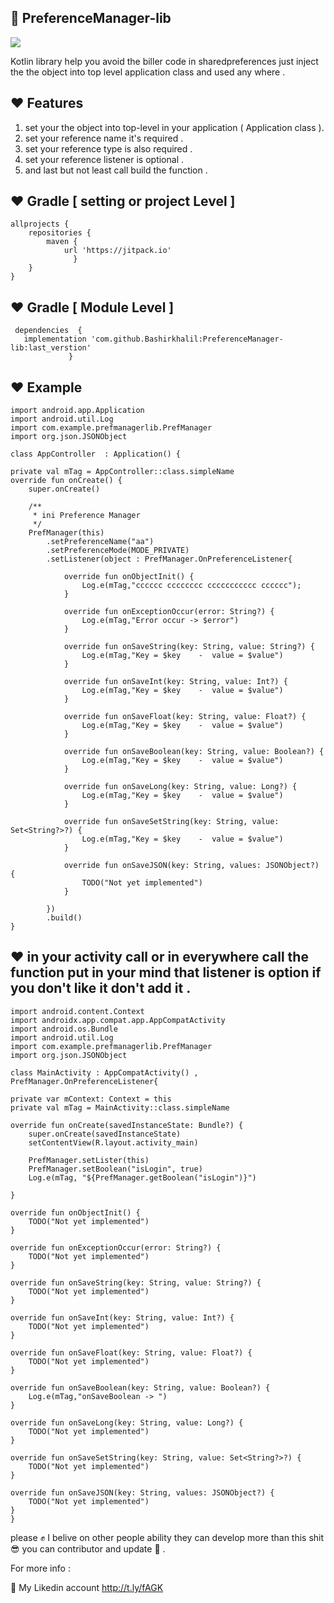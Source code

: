 ## :slightly_smiling_face:  PreferenceManager-lib 

[![](https://jitpack.io/v/Bashirkhalil/PreferenceManager-lib.svg)](https://jitpack.io/#Bashirkhalil/PreferenceManager-lib)

Kotlin library help you avoid the biller code in sharedpreferences  just inject the the object into top level application class and used any where . 


## :heart: Features 

1. set your the object into top-level in your application ( Application class ).
2. set your reference name it's required  .
3. set your reference type is also required .
4. set your reference listener is optional  .
5. and last but not least call build the function   .



	
	
##  :heart: Gradle [ setting or project  Level ]


	allprojects {
		repositories {
			maven { 
			    url 'https://jitpack.io'
			      }
		}
	}

## :heart: Gradle [   Module Level ]
	
	
     dependencies  {
       implementation 'com.github.Bashirkhalil:PreferenceManager-lib:last_verstion'
                 }
	

## :heart: Example 


    import android.app.Application
    import android.util.Log
    import com.example.prefmanagerlib.PrefManager
    import org.json.JSONObject

    class AppController  : Application() {

    private val mTag = AppController::class.simpleName
    override fun onCreate() {
        super.onCreate()

        /**
         * ini Preference Manager
         */
        PrefManager(this)
            .setPreferenceName("aa")
            .setPreferenceMode(MODE_PRIVATE)
            .setListener(object : PrefManager.OnPreferenceListener{

                override fun onObjectInit() {
                    Log.e(mTag,"cccccc cccccccc ccccccccccc cccccc");
                }

                override fun onExceptionOccur(error: String?) {
                    Log.e(mTag,"Error occur -> $error")
                }

                override fun onSaveString(key: String, value: String?) {
                    Log.e(mTag,"Key = $key    -  value = $value")
                }

                override fun onSaveInt(key: String, value: Int?) {
                    Log.e(mTag,"Key = $key    -  value = $value")
                }

                override fun onSaveFloat(key: String, value: Float?) {
                    Log.e(mTag,"Key = $key    -  value = $value")
                }

                override fun onSaveBoolean(key: String, value: Boolean?) {
                    Log.e(mTag,"Key = $key    -  value = $value")
                }

                override fun onSaveLong(key: String, value: Long?) {
                    Log.e(mTag,"Key = $key    -  value = $value")
                }

                override fun onSaveSetString(key: String, value: Set<String?>?) {
                    Log.e(mTag,"Key = $key    -  value = $value")
                }

                override fun onSaveJSON(key: String, values: JSONObject?) {
                    TODO("Not yet implemented")
                }

            })
            .build()
    }



## :heart: in your activity call or in everywhere  call the function put in your mind that listener is option if you don't like it don't add it .



    import android.content.Context
    import androidx.app.compat.app.AppCompatActivity
    import android.os.Bundle
    import android.util.Log
    import com.example.prefmanagerlib.PrefManager
    import org.json.JSONObject

    class MainActivity : AppCompatActivity() , PrefManager.OnPreferenceListener{

    private var mContext: Context = this
    private val mTag = MainActivity::class.simpleName

    override fun onCreate(savedInstanceState: Bundle?) {
        super.onCreate(savedInstanceState)
        setContentView(R.layout.activity_main)

        PrefManager.setLister(this)
        PrefManager.setBoolean("isLogin", true)
        Log.e(mTag, "${PrefManager.getBoolean("isLogin")}")

    }

    override fun onObjectInit() {
        TODO("Not yet implemented")
    }

    override fun onExceptionOccur(error: String?) {
        TODO("Not yet implemented")
    }

    override fun onSaveString(key: String, value: String?) {
        TODO("Not yet implemented")
    }

    override fun onSaveInt(key: String, value: Int?) {
        TODO("Not yet implemented")
    }

    override fun onSaveFloat(key: String, value: Float?) {
        TODO("Not yet implemented")
    }

    override fun onSaveBoolean(key: String, value: Boolean?) {
        Log.e(mTag,"onSaveBoolean -> ")
    }

    override fun onSaveLong(key: String, value: Long?) {
        TODO("Not yet implemented")
    }

    override fun onSaveSetString(key: String, value: Set<String?>?) {
        TODO("Not yet implemented")
    }

    override fun onSaveJSON(key: String, values: JSONObject?) {
        TODO("Not yet implemented")
    }
    }

please  :fist_raised: I belive on other people ability they can develop more than this shit :sunglasses: you can contributor and update :muscle: .

For more info :

:speech_balloon: My Likedin account http://t.ly/fAGK
